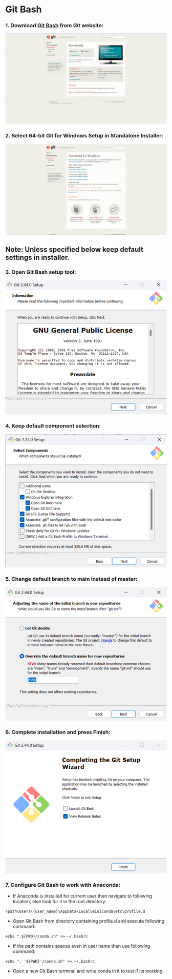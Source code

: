 # Git Bash

### 1. Download [Git Bash](https://git-scm.com/download/win) from Git website:
![](../assets/git_bash_download.png)

### 2. Select **64-bit** Git for Windows Setup in **Standalone Installer**:
![](../assets/git_bash_version_selection.png)

## Note: Unless specified below keep default settings in installer.

### 3. Open Git Bash setup tool:
![](../assets/gitbash_license.png)

### 4. Keep default component selection:
![](../assets/gitbash_component_selection.png)

### 5. Change default branch to main instead of master:
![](../assets/gitbash_default_branch.png)

### 6. Complete installation and press Finish:
![](../assets/gitbash_setup_complete.png)

### 7. Configure Git Bash to work with Anaconda:
- If Anaconda is installed for current user then navigate to following location, else look for it in the root directory:
```
\path\Users\{user_name}\AppData\Local\miniconda\etc\profile.d
```

- Open Git Bash from directory containing profile.d and execute following command:
```
echo ".${PWD}/conda.sh" >> ~/.bashrc
```

- If the path contains spaces even in user name then use following command:
```
echo ". '${PWD}'/conda.sh" >> ~/.bashrc
```

- Open a new Git Bash terminal and write conda in it to test if its working.

